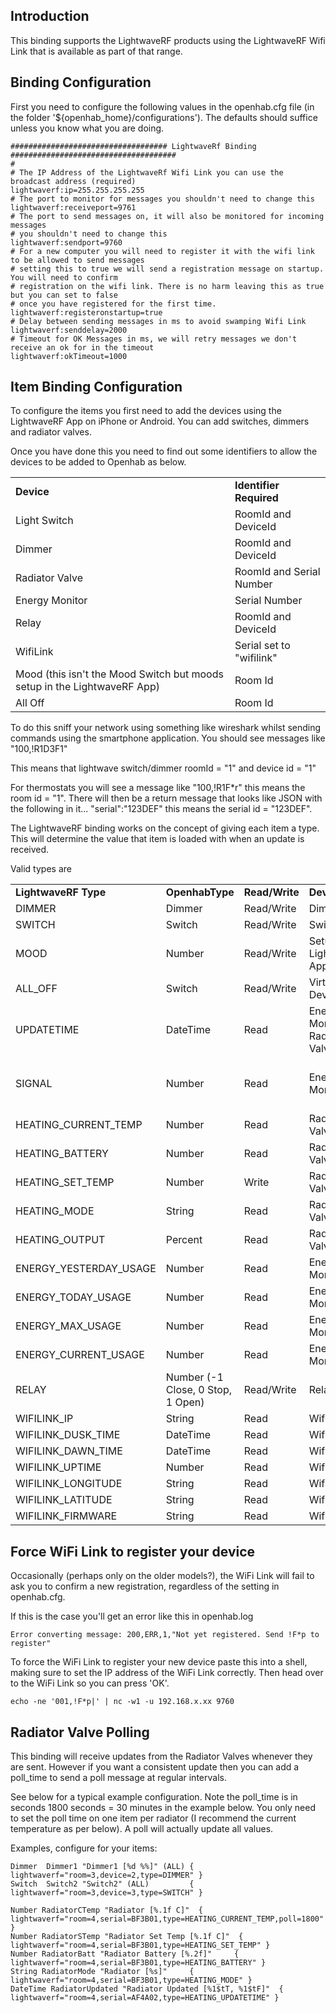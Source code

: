 ## Introduction

This binding supports the LightwaveRF products using the LightwaveRF Wifi Link that is available as part of that range.

## Binding Configuration

First you need to configure the following values in the openhab.cfg file (in the folder '${openhab_home}/configurations'). The defaults should suffice unless you know what you are doing.

    ################################### LightwaveRf Binding #####################################
    #
    # The IP Address of the LightwaveRf Wifi Link you can use the broadcast address (required)
    lightwaverf:ip=255.255.255.255
    # The port to monitor for messages you shouldn't need to change this
    lightwaverf:receiveport=9761
    # The port to send messages on, it will also be monitored for incoming messages 
    # you shouldn't need to change this
    lightwaverf:sendport=9760
    # For a new computer you will need to register it with the wifi link to be allowed to send messages
    # setting this to true we will send a registration message on startup. You will need to confirm
    # registration on the wifi link. There is no harm leaving this as true but you can set to false
    # once you have registered for the first time.
    lightwaverf:registeronstartup=true
    # Delay between sending messages in ms to avoid swamping Wifi Link
    lightwaverf:senddelay=2000
    # Timeout for OK Messages in ms, we will retry messages we don't receive an ok for in the timeout
    lightwaverf:okTimeout=1000

## Item Binding Configuration

To configure the items you first need to add the devices using the LightwaveRF App on iPhone or Android. You can add switches, dimmers and radiator valves.

Once you have done this you need to find out some identifiers to allow the devices to be added to Openhab as below. 

<table>
<tr><td><b>Device</b></td><td><b>Identifier Required</b></td></tr> 
<tr><td>Light Switch</td><td>RoomId and DeviceId</td>
<tr><td>Dimmer</td><td>RoomId and DeviceId</td>
<tr><td>Radiator Valve</td><td>RoomId and Serial Number</td>
<tr><td>Energy Monitor</td><td>Serial Number</td>
<tr><td>Relay</td><td>RoomId and DeviceId</td>
<tr><td>WifiLink</td><td>Serial set to "wifilink"</td>
<tr><td>Mood (this isn't the Mood Switch but moods setup in the LightwaveRF App)</td><td>Room Id</td>
<tr><td>All Off</td><td>Room Id</td>
</table>

To do this sniff your network using something like wireshark whilst sending commands using the smartphone application. You should see messages like "100,!R1D3F1"

This means that lightwave switch/dimmer roomId = "1" and device id = "1"

For thermostats you will see a message like "100,!R1F*r" this means the room id = "1". There will then be a return message that looks like JSON with the following in it... "serial":"123DEF" this means the serial id = "123DEF".

The LightwaveRF binding works on the concept of giving each item a type. This will determine the value that item is loaded with when an update is received.

Valid types are

<table>
<tr><td><b>LightwaveRF Type</b></td><td><b>OpenhabType</b></td><td><b>Read/Write</b></td><td><b>Devices</b></td><td><b>From Version</b></td></tr>
<tr><td>DIMMER</td><td>Dimmer</td><td>Read/Write</td><td>Dimmer</td><td>1.7.0</td>
<tr><td>SWITCH</td><td>Switch</td><td>Read/Write</td><td>Switch</td><td>1.7.0</td>
<tr><td>MOOD</td><td>Number</td><td>Read/Write</td><td>Setup in LightwaveRF App</td><td>1.9.0</td>
<tr><td>ALL_OFF</td><td>Switch</td><td>Read/Write</td><td>Virtual Device</td><td>1.9.0</td>
<tr><td>UPDATETIME</td><td>DateTime</td><td>Read</td><td>Energy Monitor, Radiator Valves</td><td>1.9.0 (was called HEATING_UPDATETIME in 1.7.0)</td>
<tr><td>SIGNAL</td><td>Number</td><td>Read</td><td>Energy Monitor</td><td>1.9.0 (was called HEATING_SIGNAL in 1.7.0, removed from Radiator valve in 1.9.0)</td>
<tr><td>HEATING_CURRENT_TEMP</td><td>Number</td><td>Read</td><td>Radiator Valves</td><td>1.7.0</td>
<tr><td>HEATING_BATTERY</td><td>Number</td><td>Read</td><td>Radiator Valves</td><td>1.7.0</td>
<tr><td>HEATING_SET_TEMP</td><td>Number</td><td>Write</td><td>Radiator Valves</td><td>1.7.0</td>
<tr><td>HEATING_MODE</td><td>String</td><td>Read</td><td>Radiator Valves</td><td>1.7.0</td>
<tr><td>HEATING_OUTPUT</td><td>Percent</td><td>Read</td><td>Radiator Valves</td><td>1.9.0</td>
<tr><td>ENERGY_YESTERDAY_USAGE</td><td>Number</td><td>Read</td><td>Energy Monitor</td><td>1.9.0</td>
<tr><td>ENERGY_TODAY_USAGE</td><td>Number</td><td>Read</td><td>Energy Monitor</td><td>1.9.0</td>
<tr><td>ENERGY_MAX_USAGE</td><td>Number</td><td>Read</td><td>Energy Monitor</td><td>1.9.0</td>
<tr><td>ENERGY_CURRENT_USAGE</td><td>Number</td><td>Read</td><td>Energy Monitor</td><td>1.9.0</td>
<tr><td>RELAY</td><td>Number (-1 Close, 0 Stop, 1 Open)</td><td>Read/Write</td><td>Relay</td><td>1.9.0</td>
<tr><td>WIFILINK_IP</td><td>String</td><td>Read</td><td>Wifi Link</td><td>1.9.0</td>
<tr><td>WIFILINK_DUSK_TIME</td><td>DateTime</td><td>Read</td><td>Wifi Link</td><td>1.9.0</td>
<tr><td>WIFILINK_DAWN_TIME</td><td>DateTime</td><td>Read</td><td>Wifi Link</td><td>1.9.0</td>
<tr><td>WIFILINK_UPTIME</td><td>Number</td><td>Read</td><td>Wifi Link</td><td>1.9.0</td>
<tr><td>WIFILINK_LONGITUDE</td><td>String</td><td>Read</td><td>Wifi Link</td><td>1.9.0</td>
<tr><td>WIFILINK_LATITUDE</td><td>String</td><td>Read</td><td>Wifi Link</td><td>1.9.0</td>
<tr><td>WIFILINK_FIRMWARE</td><td>String</td><td>Read</td><td>Wifi Link</td><td>1.9.0</td>
</table>

## Force WiFi Link to register your device

Occasionally (perhaps only on the older models?), the WiFi Link will fail to ask you to confirm a new registration, regardless of the setting in openhab.cfg.

If this is the case you'll get an error like this in openhab.log

```
Error converting message: 200,ERR,1,"Not yet registered. Send !F*p to register"
```

To force the WiFi Link to register your new device paste this into a shell, making sure to set the IP address of the WiFi Link correctly. Then head over to the WiFi Link so you can press 'OK'.

```
echo -ne '001,!F*p|' | nc -w1 -u 192.168.x.xx 9760
```

## Radiator Valve Polling 

This binding will receive updates from the Radiator Valves whenever they are sent. However if you want a consistent update then you can add a poll_time to send a poll message at regular intervals. 

See below for a typical example configuration. Note the poll_time is in seconds 1800 seconds = 30 minutes in the example below. You only need to set the poll time on one item per radiator (I recommend the current temperature as per below). A poll will actually update all values.

Examples, configure for your items:

    Dimmer  Dimmer1 "Dimmer1 [%d %%]" (ALL) { lightwaverf="room=3,device=2,type=DIMMER" }
    Switch  Switch2 "Switch2" (ALL)         { lightwaverf="room=3,device=3,type=SWITCH" }
    
    Number RadiatorCTemp "Radiator [%.1f C]"  { lightwaverf="room=4,serial=BF3B01,type=HEATING_CURRENT_TEMP,poll=1800" }
    Number RadiatorSTemp "Radiator Set Temp [%.1f C]"  { lightwaverf="room=4,serial=BF3B01,type=HEATING_SET_TEMP" }
    Number RadiatorBatt "Radiator Battery [%.2f]"     { lightwaverf="room=4,serial=BF3B01,type=HEATING_BATTERY" }
    String RadiatorMode "Radiator [%s]"     { lightwaverf="room=4,serial=BF3B01,type=HEATING_MODE" }
    DateTime RadiatorUpdated "Radiator Updated [%1$tT, %1$tF]"  { lightwaverf="room=4,serial=AF4A02,type=HEATING_UPDATETIME" }